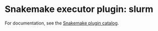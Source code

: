 # Snakemake executor plugin: slurm

For documentation, see the [Snakemake plugin catalog](https://snakemake.github.io/snakemake-plugin-catalog/plugins/executor/slurm.html).